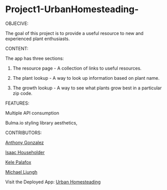# Project1-UrbanHomesteading-

OBJECIVE:
 
The goal of this project is to provide a useful resource to new and experienced plant enthusiasts.

CONTENT:

The app has three sections:

  1. The resource page - A collection of links to useful resources.
    
  2. The plant lookup - A way to look up information based on plant name.
    
  3. The growth lookup - A way to see what plants grow best in a particular zip code.
  
 FEATURES:

Multiple API consumption

Bulma.io styling library aesthetics,

    
CONTRIBUTORS:

<a href="https://github.com/GitNAG0" target="_blank">Anthony Gonzalez</a>
  
<a href="https://github.com/IsaacVon" target="_blank">Isaac Householder</a>
  
<a href="https://github.com/Foxk2p" target="_blank">Kele Palafox</a>

<a href="https://github.com/Ljunghster" target="_blank">Michael Ljungh</a>

Visit the Deployed App: <a href="https://isaacvon.github.io/Project1-UrbanHomesteading-/" target="_blank">Urban Homesteading</a>
  
